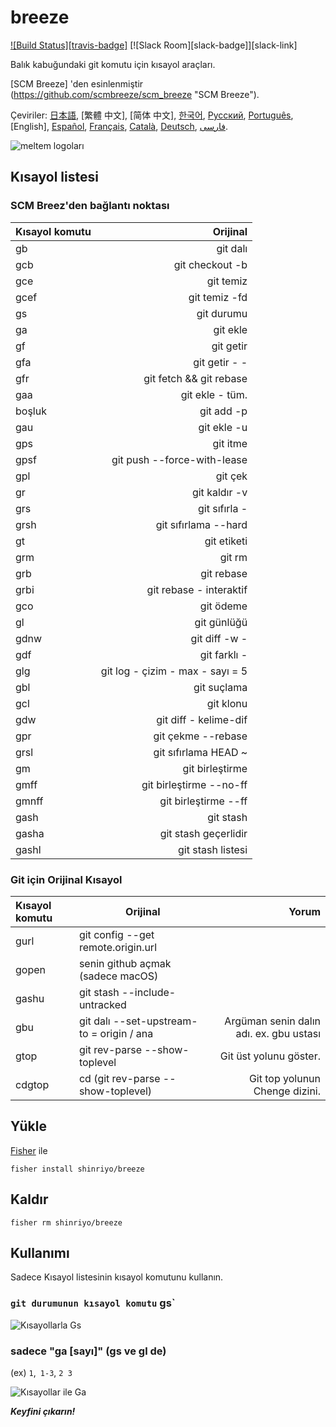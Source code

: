 [日本語]: README.jp.md
[繁體中文]: README.zh-tw.md
[简体中文]: README.zh-cn.md
[한국어]: README.ko.md
[Русский]: README.ru.md
[Português]: README.pt.md
[Türkçe]: README.tr.md
[Español]: README.es.md
[Français]: README.fr.md
[Català]: README.ca.md
[Deutsch]: README.du.md
[فارسی]: README.fa.md

# breeze

[![Build Status][travis-badge]][travis-link]
[![Slack Room][slack-badge]][slack-link]

Balık kabuğundaki git komutu için kısayol araçları.

[SCM Breeze] 'den esinlenmiştir (https://github.com/scmbreeze/scm_breeze "SCM Breeze").

Çeviriler: [日本語], [繁體 中文], [简体 中文], [한국어], [Русский], [Português], [English], [Español], [Français], [Català], [Deutsch], [ فارسی].

<div class = "ortalanmış">
<img src = "http://i.imgur.com/MEKxPSD.png" alt = "meltem logoları" />
</ Div>

## Kısayol listesi

### SCM Breez'den bağlantı noktası

| Kısayol komutu | Orijinal |
|:-----------|------------:|
| gb | git dalı |
| gcb | git checkout -b |
| gce | git temiz |
| gcef | git temiz -fd |
| gs | git durumu |
| ga | git ekle |
| gf | git getir |
| gfa | git getir - - |
| gfr | git fetch && git rebase |
| gaa | git ekle - tüm. |
| boşluk | git add -p |
| gau | git ekle -u |
| gps | git itme |
| gpsf | git push --force-with-lease |
| gpl | git çek |
| gr | git kaldır -v |
| grs | git sıfırla - |
| grsh | git sıfırlama --hard |
| gt | git etiketi |
| grm | git rm |
| grb | git rebase |
| grbi | git rebase - interaktif |
| gco | git ödeme |
| gl | git günlüğü |
| gdnw | git diff -w - |
| gdf | git farklı - |
| glg | git log - çizim - max - sayı = 5 |
| gbl | git suçlama |
| gcl | git klonu |
| gdw | git diff - kelime-dif |
| gpr | git çekme --rebase |
| grsl | git sıfırlama HEAD ~ |
| gm | git birleştirme |
| gmff | git birleştirme --no-ff |
| gmnff | git birleştirme --ff |
| gash | git stash |
| gasha | git stash geçerlidir |
| gashl | git stash listesi |

### Git için Orijinal Kısayol

| Kısayol komutu | Orijinal | Yorum |
|:-----------|------------|------------:|
| gurl | git config --get remote.origin.url | |
| gopen | senin github açmak (sadece macOS) | |
| gashu | git stash --include-untracked | |
| gbu | git dalı --set-upstream-to = origin / <branch> ana | Argüman senin dalın adı. ex. gbu ustası |
| gtop | git rev-parse --show-toplevel | Git üst yolunu göster. |
| cdgtop | cd (git rev-parse --show-toplevel) | Git top yolunun Chenge dizini. |

## Yükle

[Fisher](https://github.com/jorgebucaran/fisher) ile

```
fisher install shinriyo/breeze
```

## Kaldır

```
fisher rm shinriyo/breeze
```

## Kullanımı

Sadece Kısayol listesinin kısayol komutunu kullanın.

### `git durumunun kısayol komutu` gs`

<div class = "ortalanmış">
<img src = "http://i.imgur.com/F3NHal3.png" alt = "Kısayollarla Gs" />
</ Div>

### sadece "ga [sayı]" (gs ve gl de)

(ex) `1`,` 1-3`, `2 3`

<div class = "ortalanmış">
<img src = "http://i.imgur.com/RpspQI2.png" alt = "Kısayollar ile Ga" />
</ Div>

[travis-link]: https://travis-ci.org/shinriyo/breeze
[travis-rozeti]: https://img.shields.io/travis/shinriyo/breeze.svg
[gevşek bağlantı]: https://fisherman-wharf.herokuapp.com
[slack-rozeti]: https://fisherman-wharf.herokuapp.com/badge.svg
[balıkçı]: https://github.com/fisherman/fisherman

***Keyfini çıkarın!***
